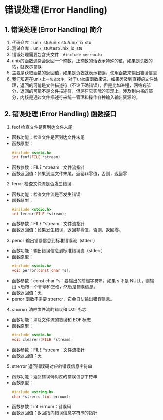 ﻿# 错误处理 (Error Handling)

## 1. 错误处理 (Error Handling) 简介

1. 代码仓库：unix_stu/unix_stu/unix_io_stu
2. 测试仓库：unix_stu/test/unix_io_stu
3. 错误处理需要包含头文件：`#include <errno.h>`
4. unix的函数通常会返回一个整数，正整数的话表示特殊的值，如果是负数的话，就表示错误
5. 主要是获取函数的返回值，如果是负数就表示错误，使用函数来输出错误信息
6. 我们知道在unix上`一切皆文件`，对于unix库函数来说，如果涉及到直接的文件处理，返回的可能是文件描述符（不论正确错误），但是比如进程，网络的部分，返回的可能不是文件描述符，但是在它实际的实现上，涉及到内核的部分，内核是通过文件描述符来统一管理和操作各种输入输出资源的。

## 2. 错误处理 (Error Handling) 函数接口

1. feof 检查文件是否到达文件末尾
+ 函数功能：检查文件是否到达文件末尾
+ 函数原型：
    ```c
    #include <stdio.h>
    int feof(FILE *stream);
    ```
+ 函数参数：FILE *stream：文件流指针
+ 函数返回值：如果到达文件末尾，返回非零值，否则，返回零

2. ferror 检查文件流是否发生错误
+ 函数功能：检查文件流是否发生错误
+ 函数原型：
    ```c
    #include <stdio.h>
    int ferror(FILE *stream);
    ```
+ 函数参数：FILE *stream：文件流指针
+ 函数返回值：如果发生错误，返回非零值，否则，返回零。

3. perror 输出错误信息到标准错误流（stderr）
+ 函数功能：输出错误信息到标准错误流（stderr）
+ 函数原型：
    ```c
    #include <stdio.h>
    void perror(const char *s);
    ```
+ 函数参数：const char *s：要输出的前缀字符串。如果 s 不是 NULL，则输出 s 后跟一个冒号和空格，然后是错误信息。
+ 函数返回值：无
+ perror 函数不需要 strerror，它会自动输出错误信息。

4. clearerr 清除文件流的错误和 EOF 标志
+ 函数功能：清除文件流的错误和 EOF 标志
+ 函数原型：
    ```c
    #include <stdio.h>
    void clearerr(FILE *stream);
    ```
+ 函数参数：FILE *stream：文件流指针
+ 函数返回值：无

5. strerror 返回错误码对应的错误信息字符串
+ 函数功能：返回错误码对应的错误信息字符串
+ 函数原型：
    ```c
    #include <string.h>
    char *strerror(int errnum);
    ```
+ 函数参数：int errnum：错误码
+ 函数返回值：返回指向错误信息字符串的指针